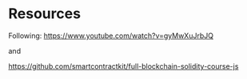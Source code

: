 # Resources

Following:
https://www.youtube.com/watch?v=gyMwXuJrbJQ

and

https://github.com/smartcontractkit/full-blockchain-solidity-course-js
